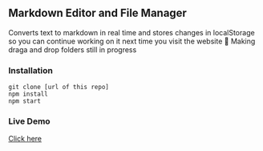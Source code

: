 ## Markdown Editor and File Manager
Converts text to markdown in real time and stores changes in localStorage so you can continue working on it next time you visit the website
🚧 Making draga and drop folders still in progress

### Installation
```
git clone [url of this repo]
npm install
npm start
```
### Live Demo
[Click here](https://gracious-bartik-436c22.netlify.app/)
